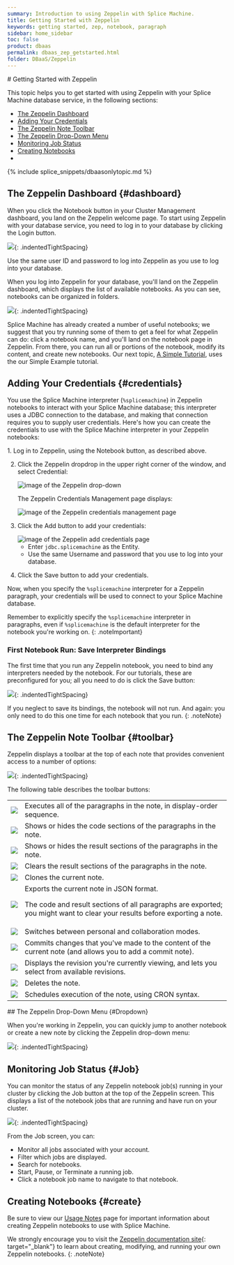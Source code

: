 ```yaml
---
summary: Introduction to using Zeppelin with Splice Machine.
title: Getting Started with Zeppelin
keywords: getting started, zep, notebook, paragraph
sidebar: home_sidebar
toc: false
product: dbaas
permalink: dbaas_zep_getstarted.html
folder: DBaaS/Zeppelin
---
```

<section>
<div class="TopicContent" data-swiftype-index="true" markdown="1">
# Getting Started with Zeppelin

This topic helps you to get started with using Zeppelin with your Splice Machine database service, in the following sections:

* [The Zeppelin Dashboard](#dashboard)
* [Adding Your Credentials](#credentials)
* [The Zeppelin Note Toolbar](#toolbar)
* [The Zeppelin Drop-Down Menu](#Dropdown)
* [Monitoring Job Status](#Job)
* [Creating Notebooks](#create)
*
{% include splice_snippets/dbaasonlytopic.md %}


## The Zeppelin Dashboard  {#dashboard}

When you click the <span class="CalloutFont">Notebook</span> button in
your Cluster Management dashboard, you land on the Zeppelin welcome
page. To start using Zeppelin with your database service, you need to
log in to your database by clicking the <span
class="ConsoleLink">Login</span> button.

![](images/Notebooks1.png){: .indentedTightSpacing}

Use the same user ID and password to log into Zeppelin as you use to log
into your database.

When you log into Zeppelin for your database, you'll land on the
Zeppelin dashboard, which displays the list of available notebooks. As
you can see, notebooks can be organized in folders.

![](images/Zeppelin1.png){: .indentedTightSpacing}

Splice Machine has already created a number of useful notebooks; we
suggest that you try running some of them to get a feel for what
Zeppelin can do: click a notebook name, and you'll land on the notebook
page in Zeppelin. From there, you can run all or portions of the
notebook, modify its content, and create new notebooks. Our next topic,
[A Simple Tutorial](dbaas_zep_simple.html), uses the our <span
class="CalloutFont">Simple Example</span> tutorial.

## Adding Your Credentials  {#credentials}

You use the Splice Machine interpreter (`%splicemachine`) in Zeppelin notebooks to interact with your Splice Machine database; this interpreter uses a JDBC connection to the database, and making that connection requires you to supply user credentials. Here's how you can create the credentials to use with the Splice Machine interpreter in your Zeppelin notebooks:

<div class="opsStepsList" markdown="1">
1.  Log in to Zeppelin, using the <span class="ConsoleLink">Notebook</span> button, as described above.

2.  Click the <span class="ConsoleLink">Zeppelin</span> dropdrop in the upper right corner of the window, and select <span class="ConsoleLink">Credential</span>:

    <img class="indentedSmall" src="images/CloudZepDropdown.png" alt="image of the Zeppelin drop-down" />

    The <span class="ConsoleLink">Zeppelin Credentials Management</span> page displays:

    <img class="indented" src="images/CloudZepCredentials.png" alt="image of the Zeppelin credentials management page" />

3.  Click the <span class="ConsoleLink">Add</span> button to add your credentials:

    <img class="indented" src="images/CloudZepAddCredential.png" alt="image of the Zeppelin add credentials page" />

    * Enter `jdbc.splicemachine` as the <span class="ConsoleLink">Entity</span>.
    * Use the same <span class="ConsoleLink">Username</span> and <span class="ConsoleLink">password</span> that you use to log into your database.

4.  Click the <span class="ConsoleLink">Save</span> button to add your credentials.
</div>

Now, when you specify the `%splicemachine` interpreter for a Zeppelin paragraph, your credentials will be used to connect to your Splice Machine database.

Remember to explicitly specify the `%splicemachine` interpreter in paragraphs, even if `%splicemachine` is the default interpreter for the notebook you're working on.
{: .noteImportant}

### First Notebook Run: Save Interpreter Bindings

The first time that you run any Zeppelin notebook, you need to bind any
interpreters needed by the notebook. For our tutorials, these are
preconfigured for you; all you need to do is click the Save button:

![](images/ZepInterpreters.png){: .indentedTightSpacing}

If you neglect to save its bindings, the notebook will not run. And
again: you only need to do this one time for each notebook that you run.
{: .noteNote}

## The Zeppelin Note Toolbar   {#toolbar}

Zeppelin displays a toolbar at the top of each note that provides
convenient access to a number of options:

![](images/ZepToolbar.png){: .indentedTightSpacing}

The following table describes the toolbar buttons:

<table>
            <tr>
                <td><img src="images/ZepToolbarIcon1.png" class="icon36" /></td>
                <td>Executes all of the paragraphs in the note, in display-order sequence.</td>
            </tr>
            <tr>
                <td><img src="images/ZepToolbarIcon2.png" class="icon36" /></td>
                <td>Shows or hides the code sections of the paragraphs in the note.</td>
            </tr>
            <tr>
                <td><img src="images/ZepToolbarIcon3.png" class="icon36" /></td>
                <td>Shows or hides the result sections of the paragraphs in the note.</td>
            </tr>
            <tr>
                <td><img src="images/ZepToolbarIcon4.png" class="icon36" /></td>
                <td>Clears the result sections of the paragraphs in the note.</td>
            </tr>
            <tr>
                <td><img src="images/ZepToolbarIcon5.png" class="icon36" /></td>
                <td>Clones the current note.</td>
            </tr>
            <tr>
                <td><img src="images/ZepToolbarIcon6.png" class="icon36" /></td>
                <td>Exports the current note in JSON format.
                    <p class="noteNote">The code and result sections of all paragraphs are exported; you might want to clear your results before exporting a note.</p></td>
            </tr>
            <tr>
                <td><img src="images/ZepToolbarIcon7.png" class="icon36" /></td>
                <td>Switches between personal and collaboration modes.</td>
            </tr>
            <tr>
                <td><img src="images/ZepToolbarIcon8.png" class="icon36" /></td>
                <td>Commits changes that you've made to the content of the current note (and allows you to add a commit note).</td>
            </tr>
            <tr>
                <td><img src="images/ZepToolbarIcon9.png" class="icon72" /></td>
                <td>Displays the revision you're currently viewing, and lets you select from available revisions.</td>
            </tr>
            <tr>
                <td><img src="images/ZepToolbarIcon12.png" class="icon36" /></td>
                <td>Deletes the note.</td>
            </tr>
            <tr>
                <td><img src="images/ZepToolbarIcon13.png" class="icon36" /></td>
                <td>Schedules execution of the note, using CRON syntax.</td>
            </tr>
        </table>
## The Zeppelin Drop-Down Menu   {#Dropdown}

When you're working in Zeppelin, you can quickly jump to another
notebook or create a new note by clicking the <span
class="ConsoleLink">Zeppelin</span> drop-down menu:

![](images/zepdropdown.png){: .indentedTightSpacing}

## Monitoring Job Status   {#Job}

You can monitor the status of any Zeppelin notebook job(s) running in
your cluster by clicking the <span class="ConsoleLink">Job</span> button
at the top of the Zeppelin screen. This displays a list of the notebook
jobs that are running and have run on your cluster.

![](images/ZepJobs1.png){: .indentedTightSpacing}

From the <span class="ConsoleLink">Job</span> screen, you can:

* Monitor all jobs associated with your account.
* Filter which jobs are displayed.
* Search for notebooks.
* Start, Pause, or Terminate a running job.
* Click a notebook job name to navigate to that notebook.

## Creating Notebooks   {#create}

Be sure to view our [Usage Notes](dbaas_zep_notes.html) page for
important information about creating Zeppelin notebooks to use with
Splice Machine.

We strongly encourage you to visit the [Zeppelin documentation
site][1]{: target="_blank"} to learn about creating, modifying, and
running your own Zeppelin notebooks.
{: .noteNote}

</div>
</section>



[1]: https://zeppelin.apache.org/docs/

